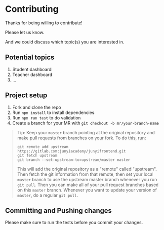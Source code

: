 # Contributing

Thanks for being willing to contribute!

Please let us know.

And we could discuss which topic(s) you are interested in.

## Potential topics

1.  Student dashboard
2.  Teacher dashboard
3.  ...

## Project setup

1.  Fork and clone the repo
2.  Run `npm install` to install dependencies
3.  Run `npm run test` to do validation
4.  Create a branch for your MR with `git checkout -b mr/your-branch-name`

> Tip: Keep your `master` branch pointing at the original repository and make
> pull requests from branches on your fork. To do this, run:
>
> ```
> git remote add upstream https://gitlab.com:junyiacademy/junyifrontend.git
> git fetch upstream
> git branch --set-upstream-to=upstream/master master
> ```
>
> This will add the original repository as a "remote" called "upstream". Then
> fetch the git information from that remote, then set your local `master`
> branch to use the upstream master branch whenever you run `git pull`. Then you
> can make all of your pull request branches based on this `master` branch.
> Whenever you want to update your version of `master`, do a regular `git pull`.

## Committing and Pushing changes

Please make sure to run the tests before you commit your changes.

